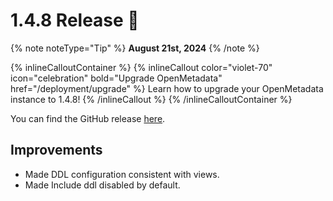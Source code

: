 # 1.4.8 Release 🎉

{% note noteType="Tip" %} 
**August 21st, 2024**
{% /note %}

{% inlineCalloutContainer %}
{% inlineCallout
color="violet-70"
icon="celebration"
bold="Upgrade OpenMetadata"
href="/deployment/upgrade" %}
Learn how to upgrade your OpenMetadata instance to 1.4.8!
{% /inlineCallout %}
{% /inlineCalloutContainer %}

You can find the GitHub release [here](https://github.com/open-metadata/OpenMetadata/releases/tag/1.4.8-release).

## Improvements

- Made DDL configuration consistent with views.
- Made Include ddl disabled by default.